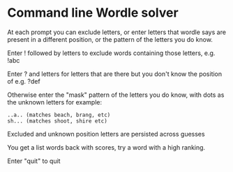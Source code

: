     
# Command line Wordle solver
    
At each prompt you can exclude letters, or enter letters that wordle says are present in
a different position, or the pattern of the letters you do know.

Enter ! followed by letters to exclude words containing those letters, e.g. !abc

Enter ? and letters for letters that are there but you don't know the position of e.g. ?def

Otherwise enter the "mask" pattern of the letters you do know, with dots as the unknown letters
for example: 

    ..a.. (matches beach, brang, etc)
    sh... (matches shoot, shire etc)

Excluded and unknown position letters are persisted across guesses

You get a list words back with scores, try a word with a high ranking.

Enter "quit" to quit 
